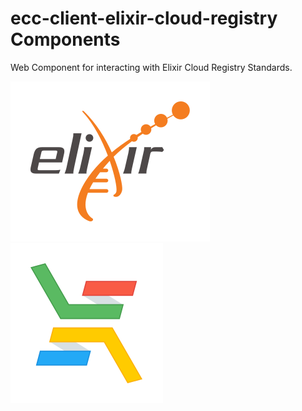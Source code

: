 # ecc-client-elixir-cloud-registry Components

Web Component for interacting with Elixir Cloud Registry Standards.

[![logo-elixir][logo-elixir]][elixir]
[![logo-elixir-cloud-aai][logo-elixir-cloud-aai]][elixir-cloud-aai]


[elixir]: https://elixir-europe.org/
[elixir-cloud-aai]: https://elixir-cloud.dcc.sib.swiss/
[logo-elixir]: images/logo-elixir.svg
[logo-elixir-cloud-aai]: images/logo-elixir-cloud-aai.svg
